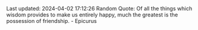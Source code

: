 Last updated: 2024-04-02 17:12:26
Random Quote: Of all the things which wisdom provides to make us entirely happy, much the greatest is the possession of friendship. - Epicurus